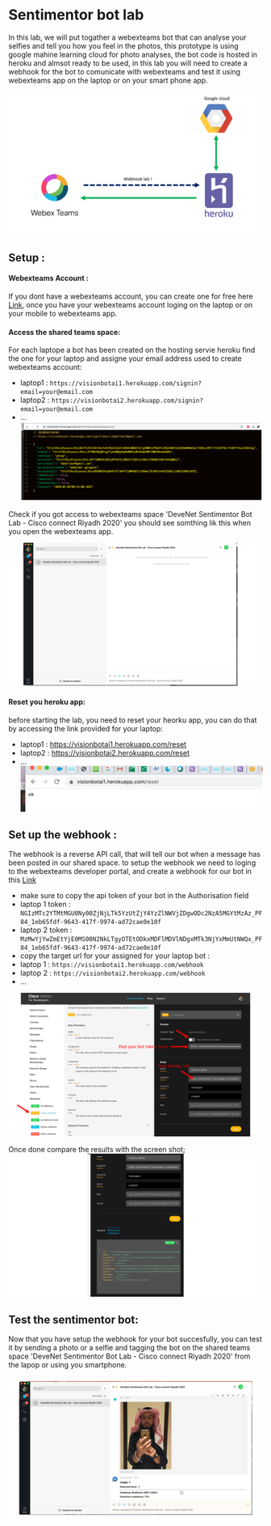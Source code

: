 # Sentimentor bot lab
In this lab, we will put togather a webexteams bot that can analyse your selfies and tell you how you feel in the photos, this prototype is using google mahine learning cloud for photo analyses, the bot code is hosted in heroku and almsot ready to be used, in this lab you will need to create a webhook for the bot to comunicate with webexteams and test it using webexteams app on the laptop or on your smart phone app.


![Wiring photo][flow]

[flow]:./flow.png "flow photo"

## Setup :

#### Webexteams Account :
If you dont have a webexteams account, you can create one for free here [Link](https://teams.webex.com/), once you have your webexteams account loging on the laptop or on your mobile to webexteams app.

#### Access the shared teams space:
For each laptope a bot has been created on the hosting servie heroku find the one for your laptop and assigne your email address used to create webexteams account:
* laptop1 : ```https://visionbotai1.herokuapp.com/signin?email=your@email.com```
* laptop2 : ```https://visionbotai2.herokuapp.com/signin?email=your@email.com```
* ...
![Wiring photo][email]

[email]:./email.png "sigin to the space"

Check if you got access to webexteams space 'DeveNet Sentimentor Bot Lab - Cisco connect Riyadh 2020' you should see somthing lik this when you open the webexteams app.

![Wiring photo][space]

[space]:./space.png "webxteams space"

#### Reset you heroku app:
before starting the lab, you need to reset your heorku app, you can do that by accessing the link provided for your laptop:
* laptop1 : https://visionbotai1.herokuapp.com/reset
* laptop2 : https://visionbotai2.herokuapp.com/reset
* ...
![Wiring photo][reset]

[reset]:./reset.png "reset heroku app"

## Set up the webhook :
The webhook is a reverse API call, that will tell our bot when a message has been posted in our shared space. 
to setup the webhook we need to loging to the webexteams developer portal, and create a webhook for our bot in this [Link](https://developer.webex.com/docs/api/v1/webhooks/create-a-webhook)
*  make sure to copy the api token of your bot in the Authorisation field  
  * laptop 1 token : ```NGIzMTc2YTMtMGU0Ny00ZjNjLTk5YzUtZjY4YzZlNWVjZDgwODc2NzA5MGYtMzAz_PF84_1eb65fdf-9643-417f-9974-ad72cae0e10f```
  * laptop 2 token : ```MzMwYjYwZmEtYjE0MS00N2NkLTgyOTEtODkxMDFlMDVlNDgxMTk3NjYxMmUtNWQx_PF84_1eb65fdf-9643-417f-9974-ad72cae0e10f```
*  copy the target url for your assigned for your laptop bot :
  * laptop 1 : ```https://visionbotai1.herokuapp.com/webhook```
  * laptop 2 : ```https://visionbotai2.herokuapp.com/webhook```
  * ...

![Wiring photo][webhook]

[webhook]:./webhook.png "set up webhook in portal"

Once done compare the results with the screen shot;
![Wiring photo][webhookreturn]

[webhookreturn]:./webhookreturn.png "webhookreturn"

## Test the sentimentor bot:
Now that you have setup the webhook for your bot succesfully, you can test it by sending a photo or a selfie and tagging the bot on the shared teams space 'DeveNet Sentimentor Bot Lab - Cisco connect Riyadh 2020' from the lapop or using you smartphone.

![Wiring photo][test]

[test]:./test.png "photo"





